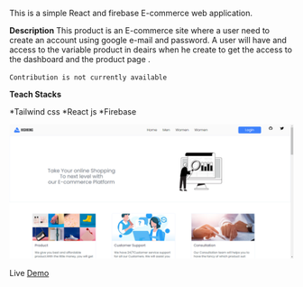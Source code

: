 This is a simple React and  firebase E-commerce web application. 

**Description**
 This product is an E-commerce site where a user need to create 
 an account using google e-mail  and password. 
 A user will have and access to the variable product in deairs 
 when he create to get the access to the dashboard and the product page 
 . 

 `Contribution is not currently available`

 **Teach Stacks**


  *Tailwind css 
  *React js
  *Firebase


   ![Home Page](/src/Components/assets/README.png)

 Live [Demo](https://e-commerce-git-main-clifftech123.vercel.app/)

